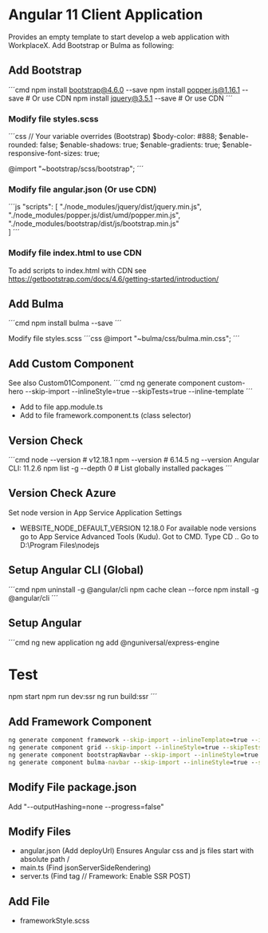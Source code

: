 # Angular 11 Client Application
Provides an empty template to start develop a web application with WorkplaceX. Add Bootstrap or Bulma as following:

## Add Bootstrap
´´´cmd
npm install bootstrap@4.6.0 --save
npm install popper.js@1.16.1 --save # Or use CDN
npm install jquery@3.5.1 --save # Or use CDN
´´´

### Modify file styles.scss
´´´css
// Your variable overrides (Bootstrap)
$body-color: #888;
$enable-rounded: false;
$enable-shadows: true;
$enable-gradients: true;
$enable-responsive-font-sizes: true;

@import "~bootstrap/scss/bootstrap";
´´´

### Modify file angular.json (Or use CDN)
´´´js
"scripts": [
    "./node_modules/jquery/dist/jquery.min.js",
    "./node_modules/popper.js/dist/umd/popper.min.js",
    "./node_modules/bootstrap/dist/js/bootstrap.min.js"              
]
´´´

### Modify file index.html to use CDN
To add scripts to index.html with CDN see https://getbootstrap.com/docs/4.6/getting-started/introduction/

## Add Bulma
´´´cmd
npm install bulma --save
´´´

Modify file styles.scss
´´´css
@import "~bulma/css/bulma.min.css";
´´´

## Add Custom Component
See also Custom01Component.
´´´cmd
ng generate component custom-hero --skip-import --inlineStyle=true --skipTests=true --inline-template
´´´
* Add to file app.module.ts
* Add to file framework.component.ts (class selector)

## Version Check
´´´cmd
node --version # v12.18.1
npm --version # 6.14.5
ng --version Angular CLI: 11.2.6
npm list -g --depth 0 # List globally installed packages
´´´

## Version Check Azure
Set node version in App Service Application Settings
* WEBSITE_NODE_DEFAULT_VERSION 12.18.0
For available node versions go to App Service Advanced Tools (Kudu). Got to CMD. Type CD .. Go to D:\Program Files\nodejs

## Setup Angular CLI (Global)
´´´cmd
npm uninstall -g @angular/cli
npm cache clean --force
npm install -g @angular/cli
´´´

## Setup Angular
´´´cmd
ng new application
ng add @nguniversal/express-engine
# Test
npm start
npm run dev:ssr
ng run build:ssr
´´´

## Add Framework Component
```cmd
ng generate component framework --skip-import --inlineTemplate=true --inlineStyle=true --skipTests=true
ng generate component grid --skip-import --inlineStyle=true --skipTests=true
ng generate component bootstrapNavbar --skip-import --inlineStyle=true --skipTests=true
ng generate component bulma-navbar --skip-import --inlineStyle=true --skipTests=true
```

## Modify File package.json
Add "--outputHashing=none --progress=false"

## Modify Files
* angular.json (Add deployUrl) Ensures Angular css and js files start with absolute path /
* main.ts (Find jsonServerSideRendering)
* server.ts (Find tag // Framework: Enable SSR POST)

## Add File
* frameworkStyle.scss